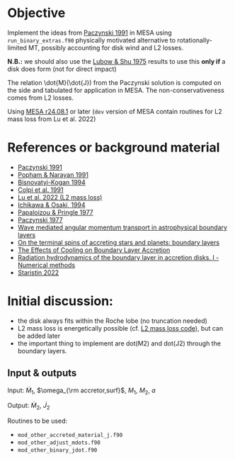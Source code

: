 # Objective

Implement the ideas from [Paczynski 1991](https://ui.adsabs.harvard.edu/abs/1991ApJ...370..597P/abstract) in MESA using
`run_binary_extras.f90` physically motivated alternative to
rotationally-limited MT, possibly accounting for disk wind and L2
losses.

**N.B.:** we should also use the [Lubow & Shu 1975](https://ui.adsabs.harvard.edu/abs/1975ApJ...198..383L/abstract) results to use this
 **only if** a disk does form (not for direct impact)

The relation \dot{M}(\dot{J}) from the Paczynski solution is computed
on the side and tabulated for application in MESA. The
non-conservativeness comes from L2 losses.

Using [MESA r24.08.1](https://docs.mesastar.org/en/24.08.1/) or later (`dev` version of MESA contain routines for
L2 mass loss from Lu et al. 2022)


# References or background material

-   [Paczynski 1991](https://ui.adsabs.harvard.edu/abs/1991ApJ...370..597P/abstract)
-   [Popham & Narayan 1991](https://ui.adsabs.harvard.edu/abs/1991ApJ...370..604P/abstract)
-   [Bisnovatyi-Kogan 1994](https://ui.adsabs.harvard.edu/abs/1994MNRAS.269..557B/abstract)
-   [Colpi et al. 1991](https://ui.adsabs.harvard.edu/abs/1991MNRAS.253...55C/abstract)
-   [Lu et al. 2022 (L2 mass loss)](https://academic.oup.com/mnras/article/519/1/1409/6886566)
-   [Ichikawa & Osaki, 1994](https://ui.adsabs.harvard.edu/abs/1994PASJ...46..621I/abstract)
-   [Papaloizou & Pringle 1977](https://academic.oup.com/mnras/article/181/3/441/988438)
-   [Paczynski 1977](https://ui.adsabs.harvard.edu/abs/1977ApJ...216..822P/abstract)
-   [Wave mediated angular momentum transport in astrophysical boundary layers](https://www.aanda.org/articles/aa/full_html/2015/07/aa26005-15/aa26005-15.html)
-   [On the terminal spins of accreting stars and planets: boundary layers](https://academic.oup.com/mnras/article/508/2/1842/6373455)
-   [The Effects of Cooling on Boundary Layer Accretion](https://arxiv.org/abs/2405.20367v1)
-   [Radiation hydrodynamics of the boundary layer in accretion disks. I - Numerical methods](https://ui.adsabs.harvard.edu/abs/1989A%26A...208...98K/abstract)
-   [Staristin 2022](https://ui.adsabs.harvard.edu/abs/2022RAA....22j5015S/abstract)

# Initial discussion:

-   the disk always fits within the Roche lobe (no truncation needed)
-   L2 mass loss is energetically possible (cf.
    [L2 mass loss code](https://github.com/wenbinlu/L2massloss)), but can be added later
-   the important thing to implement are dot(M2) and dot(J2) through the boundary layers.


## Input & outputs

Input: $\dot{M}_1$, $\omega_{\rm accretor,surf}$, $M_1$, $M_2$, $a$

Output: $\dot{M}_2$, $\dot{J}_2$

Routines to be used:

-   `mod_other_accreted_material_j.f90`
-   `mod_other_adjust_mdots.f90`
-   `mod_other_binary_jdot.f90`
